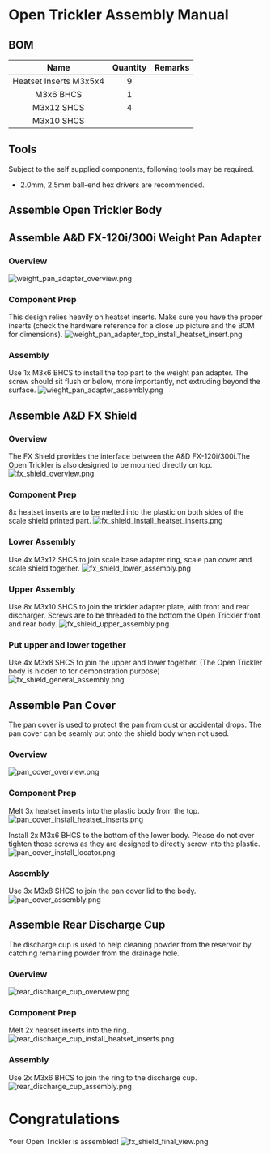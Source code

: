 # Open Trickler Assembly Manual

## BOM
|        **Name**        | **Quantity** | **Remarks** |
|:----------------------:|:------------:|:-----------:|
| Heatset Inserts M3x5x4 |       9      |             |
|        M3x6 BHCS       |       1      |             |
|       M3x12 SHCS       |       4      |             |
|       M3x10 SHCS       |              |             |

## Tools
Subject to the self supplied components, following tools may be required. 
* 2.0mm, 2.5mm ball-end hex drivers are recommended.

## Assemble Open Trickler Body

## Assemble A&D FX-120i/300i Weight Pan Adapter
### Overview
![weight_pan_adapter_overview.png](Resources/weight_pan_adapter_overview.png)

### Component Prep
This design relies heavily on heatset inserts. Make sure you have the proper inserts (check the hardware
reference for a close up picture and the BOM for dimensions).
![weight_pan_adapter_top_install_heatset_insert.png](Resources/weight_pan_adapter_top_install_heatset_insert.png)

### Assembly
Use 1x M3x6 BHCS to install the top part to the weight pan adapter. The screw should sit flush or 
below, more importantly, not extruding beyond the surface.
![wieght_pan_adapter_assembly.png](Resources/wieght_pan_adapter_assembly.png)

## Assemble A&D FX Shield
### Overview
The FX Shield provides the interface between the A&D FX-120i/300i.The Open Trickler is also designed to
be mounted directly on top. 
![fx_shield_overview.png](Resources/fx_shield_overview.png)

### Component Prep
8x heatset inserts are to be melted into the plastic on both sides of the scale shield printed part. 
![fx_shield_install_heatset_inserts.png](Resources/fx_shield_install_heatset_inserts.png)

### Lower Assembly
Use 4x M3x12 SHCS to join scale base adapter ring, scale pan cover and scale shield together. 
![fx_shield_lower_assembly.png](Resources/fx_shield_lower_assembly.png)

### Upper Assembly
Use 8x M3x10 SHCS to join the trickler adapter plate, with front and rear discharger. Screws are to be
threaded to the bottom the Open Trickler front and rear body. 
![fx_shield_upper_assembly.png](Resources/fx_shield_upper_assembly.png)

### Put upper and lower together
Use 4x M3x8 SHCS to join the upper and lower together. (The Open Trickler body is hidden to for demonstration purpose)
![fx_shield_general_assembly.png](Resources/fx_shield_general_assembly.png)

## Assemble Pan Cover
The pan cover is used to protect the pan from dust or accidental drops. The pan cover can be seamly
put onto the shield body when not used. 

### Overview
![pan_cover_overview.png](Resources/pan_cover_overview.png)

### Component Prep
Melt 3x heatset inserts into the plastic body from the top.
![pan_cover_install_heatset_inserts.png](Resources/pan_cover_install_heatset_inserts.png)

Install 2x M3x6 BHCS to the bottom of the lower body. Please do not over tighten those screws
as they are designed to directly screw into the plastic. 
![pan_cover_install_locator.png](Resources/pan_cover_install_locator.png)

### Assembly
Use 3x M3x8 SHCS to join the pan cover lid to the body. 
![pan_cover_assembly.png](Resources/pan_cover_assembly.png)

## Assemble Rear Discharge Cup
The discharge cup is used to help cleaning powder from the reservoir by catching remaining powder
from the drainage hole. 

### Overview
![rear_discharge_cup_overview.png](Resources/rear_discharge_cup_overview.png)

### Component Prep
Melt 2x heatset inserts into the ring. 
![rear_discharge_cup_install_heatset_inserts.png](Resources/rear_discharge_cup_install_heatset_inserts.png)

### Assembly
Use 2x M3x6 BHCS to join the ring to the discharge cup. 
![rear_discharge_cup_assembly.png](Resources/rear_discharge_cup_assembly.png)


# Congratulations
Your Open Trickler is assembled!
![fx_shield_final_view.png](Resources/fx_shield_final_view.png)
